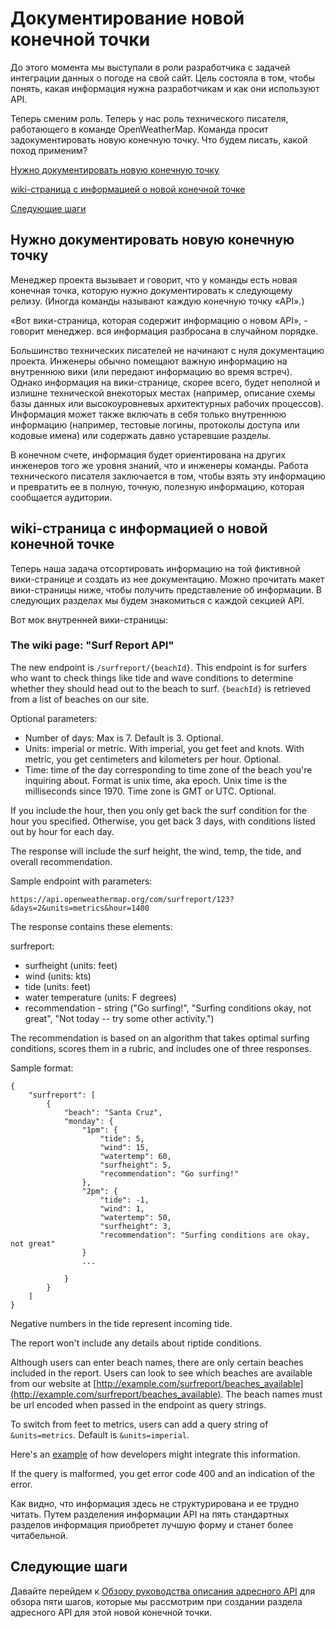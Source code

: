 # Документирование новой конечной точки


До этого момента мы выступали в роли разработчика с задачей интеграции данных о погоде на свой сайт. Цель состояла в том, чтобы понять, какая информация нужна разработчикам и как они используют API.

Теперь сменим роль. Теперь у нас роль технического писателя, работающего в команде OpenWeatherMap. Команда просит задокументировать новую конечную точку. Что будем писать, какой поход применим?

[Нужно документировать новую конечную точку](#newDoc)

[wiki-страница с информацией о новой конечной точке](#wikiPage)

[Следующие шаги](#nextStep)

<a name="newDoc"></a>
## Нужно документировать новую конечную точку

Менеджер проекта вызывает и говорит, что у команды есть новая конечная точка, которую нужно документировать к следующему релизу. (Иногда команды называют каждую конечную точку «API».)

«Вот вики-страница, которая содержит информацию о новом API», - говорит менеджер. вся информация разбросана в случайном порядке.

Большинство технических писателей не начинают с нуля документацию проекта. Инженеры обычно помещают важную информацию на внутреннюю вики (или передают информацию во время встреч). Однако информация на вики-странице, скорее всего, будет неполной и излишне технической в ​​некоторых местах (например, описание схемы базы данных или высокоуровневых архитектурных рабочих процессов). Информация может также включать в себя только внутреннюю информацию (например, тестовые логины, протоколы доступа или кодовые имена) или содержать давно устаревшие разделы.

В конечном счете, информация будет ориентирована на других инженеров того же уровня знаний, что и инженеры команды. Работа технического писателя заключается в том, чтобы взять эту информацию и превратить ее в полную, точную, полезную информацию, которая сообщается аудитории.

<a name="wikiPage"></a>
## wiki-страница с информацией о новой конечной точке

Теперь наша задача отсортировать информацию на той фиктивной вики-странице и создать из нее документацию. Можно прочитать макет вики-страницы ниже, чтобы получить представление об информации. В следующих разделах мы будем знакомиться с каждой секцией API.

Вот мок внутренней вики-страницы:

### The wiki page: "Surf Report API"

The new endpoint is `/surfreport/{beachId}`. This endpoint is for surfers who want to check things like tide and wave conditions to determine whether they should head out to the beach to surf. `{beachId}` is retrieved from a list of beaches on our site.

Optional parameters:

- Number of days: Max is 7. Default is 3. Optional.
- Units: imperial or metric. With imperial, you get feet and knots. With metric, you get centimeters and kilometers per hour. Optional.
- Time: time of the day corresponding to time zone of the beach you're inquiring about. Format is unix time, aka epoch. Unix time is the milliseconds since 1970. Time zone is GMT or UTC. Optional.

If you include the hour, then you only get back the surf condition for the hour you specified. Otherwise, you get back 3 days, with conditions listed out by hour for each day.

The response will include the surf height, the wind, temp, the tide, and overall recommendation.

Sample endpoint with parameters:

    https://api.openweathermap.org/com/surfreport/123?&days=2&units=metrics&hour=1400    

The response contains these elements:

surfreport:

- surfheight (units: feet)
- wind (units: kts)
- tide (units: feet)
- water temperature (units: F degrees)
- recommendation - string ("Go surfing!", "Surfing conditions okay, not great", "Not today -- try some other activity.")

The recommendation is based on an algorithm that takes optimal surfing conditions, scores them in a rubric, and includes one of three responses.

Sample format:

    {
        "surfreport": [
            {
                "beach": "Santa Cruz",
                "monday": {
                    "1pm": {
                        "tide": 5,
                        "wind": 15,
                        "watertemp": 60,
                        "surfheight": 5,
                        "recommendation": "Go surfing!"
                    },
                    "2pm": {
                        "tide": -1,
                        "wind": 1,
                        "watertemp": 50,
                        "surfheight": 3,
                        "recommendation": "Surfing conditions are okay, not great"
                    }
                    ...

                }
            }
        ]
    }

Negative numbers in the tide represent incoming tide.

The report won't include any details about riptide conditions.

Although users can enter beach names, there are only certain beaches included in the report. Users can look to see which beaches are available from our website at [http://example.com/surfreport/beaches_available](http://example.com/surfreport/beaches_available). The beach names must be url encoded when passed in the endpoint as query strings.

To switch from feet to metrics, users can add a query string of `&units=metrics`. Default is `&units=imperial`.

Here's an [example](https://www.surfline.com/surf-report/south-beach-ca/5842041f4e65fad6a77089c0) of how developers might integrate this information.

If the query is malformed, you get error code 400 and an indication of the error.

Как видно, что информация здесь не структурирована и ее трудно читать. Путем разделения информации API на пять стандартных разделов информация приобретет лучшую форму и станет более читабельной.

<a name="nextStep"></a>
## Следующие шаги

Давайте перейдем к [Обзору руководства описания адресного API](https://github.com/Starkovden/Documenting_APIs/blob/master/3.%20Documenting%20API%20endpoints/3.2.%20API%20reference%20tutorial%20overview.md)  для обзора пяти шагов, которые мы рассмотрим при создании раздела адресного API для этой новой конечной точки.
